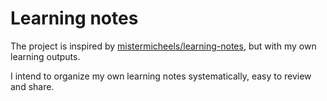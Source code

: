 # Learning notes

The project is inspired by [mistermicheels/learning-notes](https://github.com/mistermicheels/learning-notes), but with my own learning outputs.

I intend to organize my own learning notes systematically, easy to review and share.
